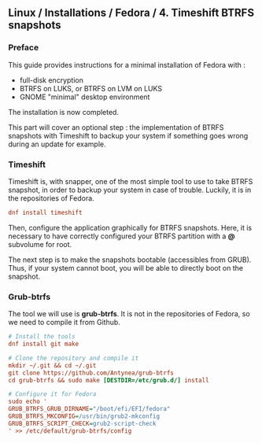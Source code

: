 ## Linux / Installations / Fedora / 4. Timeshift BTRFS snapshots

### Preface

This guide provides instructions for a minimal installation of Fedora with :
- full-disk encryption
- BTRFS on LUKS, or BTRFS on LVM on LUKS
- GNOME "minimal" desktop environment

The installation is now completed.

This part will cover an optional step : the implementation of BTRFS snapshots with Timeshift to backup your system if something goes wrong during an update for example.


### Timeshift

Timeshift is, with snapper, one of the most simple tool to use to take BTRFS snapshot, in order to backup your system in case of trouble.
Luckily, it is in the repositories of Fedora.

```ini
dnf install timeshift
```

Then, configure the application graphically for BTRFS snapshots.
Here, it is necessary to have correctly configured your BTRFS partition with a **@** subvolume for root.

The next step is to make the snapshots bootable (accessibles from GRUB).
Thus, if your system cannot boot, you will be able to directly boot on the snapshot.

### Grub-btrfs

The tool we will use is **grub-btrfs**.
It is not in the repositories of Fedora, so we need to compile it from Github.

```ini
# Install the tools
dnf install git make

# Clone the repository and compile it
mkdir ~/.git && cd ~/.git
git clone https://github.com/Antynea/grub-btrfs
cd grub-btrfs && sudo make [DESTDIR=/etc/grub.d/] install

# Configure it for Fedora
sudo echo '
GRUB_BTRFS_GRUB_DIRNAME="/boot/efi/EFI/fedora"
GRUB_BTRFS_MKCONFIG=/usr/bin/grub2-mkconfig
GRUB_BTRFS_SCRIPT_CHECK=grub2-script-check
' >> /etc/default/grub-btrfs/config
```
